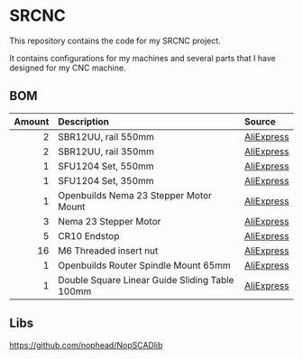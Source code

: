 # SRCNC

This repository contains the code for my SRCNC project.

It contains configurations for my machines and several parts that I have designed for my CNC machine.

## BOM

| Amount | Description | Source |
|--:|:-----------|:-------|
|  2 | SBR12UU, rail 550mm | [AliExpress](https://www.aliexpress.com/item/1005008976304126.html) |
|  2 | SBR12UU, rail 350mm | [AliExpress](https://www.aliexpress.com/item/1005008976304126.html) |
|  1 | SFU1204 Set, 550mm | [AliExpress](https://www.aliexpress.com/item/1005004058956836.html) |
|  1 | SFU1204 Set, 350mm | [AliExpress](https://www.aliexpress.com/item/1005004058956836.html) |
|  1 | Openbuilds Nema 23 Stepper Motor Mount | [AliExpress](https://www.aliexpress.com/item/1005008656695586.html) |
|  3 | Nema 23 Stepper Motor | [AliExpress](https://www.aliexpress.com/item/1005006435245504.html) |
|  5 | CR10 Endstop | [AliExpress](https://www.aliexpress.com/item/1005001599112235.html) |
| 16 | M6 Threaded insert nut | [AliExpress](https://www.aliexpress.com/item/1005008275463912.html) |
|  1 | Openbuilds Router Spindle Mount 65mm | [AliExpress](https://www.aliexpress.com/item/1005007218914903.html) |
|  1 | Double Square Linear Guide Sliding Table 100mm | [AliExpress](https://www.aliexpress.com/item/1005005320373835.html) |

## Libs

<https://github.com/nophead/NopSCADlib>
